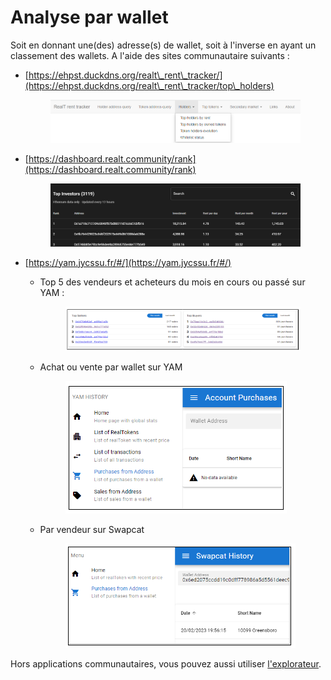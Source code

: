 # Analyse par wallet

Soit en donnant une(des) adresse(s) de wallet, soit à l'inverse en ayant un classement des wallets. A l'aide des sites communautaire suivants :&#x20;

*   [https://ehpst.duckdns.org/realt\_rent\_tracker/](https://ehpst.duckdns.org/realt\_rent\_tracker/top\_holders)

    <figure><img src="../../.gitbook/assets/image (114).png" alt=""><figcaption></figcaption></figure>




*   [https://dashboard.realt.community/rank](https://dashboard.realt.community/rank)

    <figure><img src="../../.gitbook/assets/image (67).png" alt=""><figcaption></figcaption></figure>
* [https://yam.jycssu.fr/#/](https://yam.jycssu.fr/#/)
  *   Top 5 des vendeurs et acheteurs du mois en cours ou passé sur YAM :&#x20;

      <figure><img src="../../.gitbook/assets/image (5).png" alt=""><figcaption></figcaption></figure>
  *   Achat ou vente par wallet sur YAM

      <figure><img src="../../.gitbook/assets/image (11).png" alt=""><figcaption></figcaption></figure>
  *   Par vendeur sur Swapcat

      <figure><img src="../../.gitbook/assets/image (3) (3).png" alt=""><figcaption></figcaption></figure>

Hors applications communautaires, vous pouvez aussi utiliser [l'explorateur](analyse-des-investisseurs.md).

